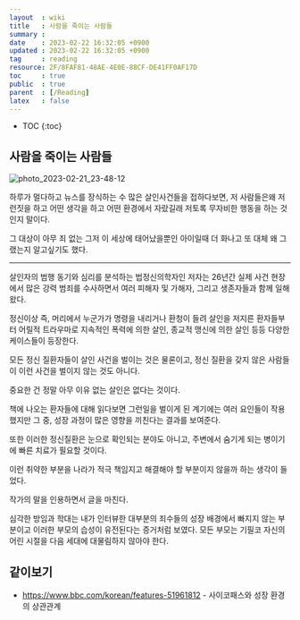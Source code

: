 ```yaml
---
layout  : wiki
title   : 사람을 죽이는 사람들
summary : 
date    : 2023-02-22 16:32:05 +0900
updated : 2023-02-22 16:32:05 +0900
tag     : reading
resource: 2F/8FAF81-48AE-4E0E-88CF-DE41FF0AF17D
toc     : true
public  : true
parent  : [/Reading]
latex   : false
---
```

* TOC
{:toc}

## 사람을 죽이는 사람들

![photo_2023-02-21_23-48-12](https://user-images.githubusercontent.com/85725033/220378224-11980b82-ff45-471f-b3be-c901eec823d5.jpg)

하루가 멀다하고 뉴스를 장식하는 수 많은 살인사건들을 접하다보면, 저 사람들은왜 저런짓을 하고 어떤 생각을 하고 어떤 환경에서 자랐길래 저토록
무자비한 행동을 하는 것인지 말이다.

그 대상이 아무 죄 없는 그저 이 세상에 태어났을뿐인 아이일때 더 화나고 또 대체 왜 그랬는지 알고싶기도 했다.

---

살인자의 범행 동기와 심리를 분석하는 법정신의학자인 저자는 26년간 실제 사건 현장에서 많은 강력 범죄를 수사하면서 여러 피해자 및 가해자,
그리고 생존자들과 함께 일해왔다.

정신이상 즉, 머리에서 누군가가 명령을 내리거나 환청이 들려 살인을 저지른 환자들부터 어릴적 트라우마로 지속적인 폭력에 의한 살인,
종교적 맹신에 의한 살인 등등 다양한 케이스들이 등장한다.

모든 정신 질환자들이 살인 사건을 벌이는 것은 물론이고, 정신 질환을 갖지 않은 사람들이 이런 사건을 벌이지 않는 것도 아니다.

중요한 건 정말 아무 이유 없는 살인은 없다는 것이다.

책에 나오는 환자들에 대해 읽다보면 그런일을 벌이게 된 계기에는 여러 요인들이 작용했지만 그 중, 성장 과정이 많은 영향을 끼친다는 결과를 보여준다.

또한 이러한 정신질환은 눈으로 확인되는 분야도 아니고, 주변에서 숨기게 되는 병이기에 빠른 치료가 필요할 것이다.

이런 취약한 부분을 나라가 적극 책임지고 해결해야 할 부분이지 않을까 하는 생각이 들었다.

작가의 말을 인용하면서 글을 마친다.

심각한 방임과 학대는 내가 인터뷰한 대부분의 죄수들의 성장 배경에서 빠지지 않는 부분이고 이러한 부모의 습성이 유전된다는 증거처럼 보였다.
모든 부모는 기필코 자신의 어린 시절을 다음 세대에 대물림하지 않아야 한다.


## 같이보기

- https://www.bbc.com/korean/features-51961812 - 사이코패스와 성장 환경의 상관관계